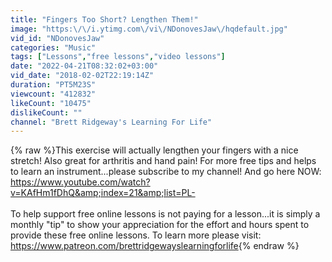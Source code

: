 ```yaml
---
title: "Fingers Too Short? Lengthen Them!"
image: "https:\/\/i.ytimg.com\/vi\/NDonovesJaw\/hqdefault.jpg"
vid_id: "NDonovesJaw"
categories: "Music"
tags: ["Lessons","free lessons","video lessons"]
date: "2022-04-21T08:32:02+03:00"
vid_date: "2018-02-02T22:19:14Z"
duration: "PT5M23S"
viewcount: "412832"
likeCount: "10475"
dislikeCount: ""
channel: "Brett Ridgeway's Learning For Life"
---
```

{% raw %}This exercise will actually lengthen your fingers with a nice stretch! Also great for arthritis and hand pain! For more free tips and helps to learn an instrument...please subscribe to my channel!  And go here NOW: <a rel="nofollow" target="blank" href="https://www.youtube.com/watch?v=KAfHm1fDhQ&amp;index=21&amp;list=PL-">https://www.youtube.com/watch?v=KAfHm1fDhQ&amp;index=21&amp;list=PL-</a><br /><br />To help support free online lessons is not paying for a lesson...it is simply a monthly &quot;tip&quot; to show your appreciation for the effort and hours spent to provide these free online lessons. To learn more please visit: <a rel="nofollow" target="blank" href="https://www.patreon.com/brettridgewayslearningforlife">https://www.patreon.com/brettridgewayslearningforlife</a>{% endraw %}
